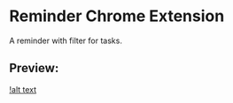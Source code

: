# Reminder Chrome Extension

A reminder with filter for tasks.

<h2>Preview:</h2>

[!alt text](https://github.com/Manga301/reminder/blob/master/images/preview.png)